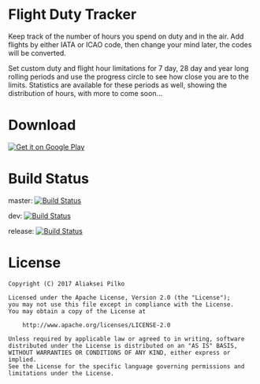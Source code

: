 # Flight Duty Tracker 
Keep track of the number of hours you spend on duty and in the air. Add flights by either IATA or ICAO code, then change your mind later, the codes will be converted.

Set custom duty and flight hour limitations for 7 day, 28 day and year long rolling periods and use the progress circle to see how close you are to the limits. Statistics are available for these periods as well, showing the distribution of hours, with more to come soon...

# Download
<a href="https://play.google.com/store/apps/details?id=com.aliakseipilko.flightdutytracker">
<img alt="Get it on Google Play"
src="https://developer.android.com/images/brand/en_generic_rgb_wo_45.png" />
</a>

# Build Status
master: [![Build Status](https://travis-ci.org/aliaksei135/FlightDutyTracker.svg?branch=master)](https://travis-ci.org/aliaksei135/FlightDutyTracker)

dev: [![Build Status](https://travis-ci.org/aliaksei135/FlightDutyTracker.svg?branch=dev)](https://travis-ci.org/aliaksei135/FlightDutyTracker)

release: [![Build Status](https://travis-ci.org/aliaksei135/FlightDutyTracker.svg?branch=release)](https://travis-ci.org/aliaksei135/FlightDutyTracker)

# License
```
Copyright (C) 2017 Aliaksei Pilko

Licensed under the Apache License, Version 2.0 (the "License");
you may not use this file except in compliance with the License.
You may obtain a copy of the License at

    http://www.apache.org/licenses/LICENSE-2.0

Unless required by applicable law or agreed to in writing, software
distributed under the License is distributed on an "AS IS" BASIS,
WITHOUT WARRANTIES OR CONDITIONS OF ANY KIND, either express or implied.
See the License for the specific language governing permissions and
limitations under the License.
```
